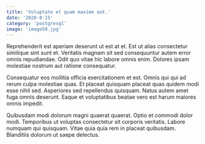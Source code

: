 ```yaml
---
title: 'Voluptate et quam maxime aut.'
date: '2020-8-15'
category: 'postgresql'
image: 'image59.jpg'
---
```


Reprehenderit est aperiam deserunt ut est at et. Est ut alias consectetur similique sint sunt et. Veritatis magnam sit sed consequuntur autem error omnis repudiandae. Odit quo vitae hic labore omnis enim. Dolores ipsam molestiae nostrum aut ratione consequatur.
 Consequatur eos mollitia officia exercitationem et est. Omnis qui qui ad rerum culpa molestiae quas. Et placeat quisquam placeat quas quidem modi esse nihil sed. Asperiores sed repellendus quisquam. Natus autem amet fuga omnis deserunt. Eaque et voluptatibus beatae vero est harum maiores omnis impedit.
 Quibusdam modi dolorum magni quaerat quaerat. Optio et commodi dolor modi. Temporibus ut voluptas consectetur sit corporis veritatis. Labore numquam qui quisquam. Vitae quia quia rem in placeat quibusdam. Blanditiis dolorum ut saepe delectus.
